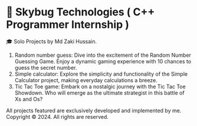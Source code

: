 
# 🚀 Skybug Technologies ( C++ Programmer Internship )
 🎓 Solo Projects by Md Zaki Hussain.
1. Random number guess: Dive into the excitement of the Random Number Guessing Game. Enjoy a dynamic gaming experience with 10 chances to guess the secret number. 
2. Simple calculator: Explore the simplicity and functionality of the Simple Calculator project, making everyday calculations a breeze.
3. Tic Tac Toe game: Embark on a nostalgic journey with the Tic Tac Toe Showdown. Who will emerge as the ultimate strategist in this battle of Xs and Os?

All projects featured are exclusively developed and implemented by me. <br>
Copyright © 2024. All rights are reserved.
